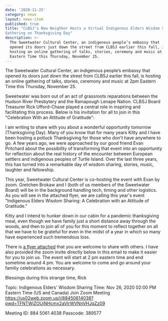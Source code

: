 ```yaml
---
date: '2020-11-25'
category: news
layout: news-item
published: true
title: "CLBSJ's New Neighbor Hosts a Virtual Indigenous Elders Wisdom Sharing
Gathering on Thanksgiving Day"
description: >-
  The Sweetwater Cultural Center, an indigenous people’s embassy that
  opened its doors just down the street from CLBSJ earlier this fall, is
  hosting an online gathering of talks, stories, ceremony and music at 2pm
  Eastern Time this Thursday, November 25.
---
```

The Sweetwater Cultural Center, an indigenous people’s embassy that
opened its doors just down the street from CLBSJ earlier this fall, is
hosting an online gathering of talks, stories, ceremony and music at 2pm
Eastern Time this Thursday, November 25.

Sweetwater was born out of an act of grassroots reparations between the
Hudson River Presbytery and the Ramapough Lenape Nation. CLBSJ Board
Treasurer Rick Ufford-Chase played a central role in inspiring and
facilitating this process. Below is his invitation for all to join in
this "Celebration With an Attitude of Gratitude":

I am writing to share with you about a wonderful opportunity tomorrow
(Thanksgiving Day). Many of you know that for many years Kitty and I
have been hosting a potluck Thanksgiving for those who don't have
anywhere to go. A few years ago, we were approached by our good friend
Evan Pritchard about the possibility of transforming that event into an
opportunity for reflection about the real history of the encounter
between European settlers and indigenous peoples of Turtle Island. Over
the last three years, this has turned into a remarkable day of wisdom
sharing, stories, music, laughter and fellowship.

This year, Sweetwater Cultural Center is co-hosting the event with Evan
by zoom. Gretchen Brokaw and I (both of us members of the Sweetwater
Board) will be in the background handling tech, timing and other
logistics. As you will see in the attached flyer, we are calling this
year's event "Indigenous Elders Wisdom Sharing: A Celebration with an
Attitude of Gratitude."

Kitty and I intend to hunker down in our cabin for a pandemic
thanksgiving meal, even though we have family just a short distance away
through the woods, and then to join all of you for this moment to
reflect together on all that we have to be grateful for even in the
midst of a year in which so many have experienced such tremendous loss.

There is [a flyer attached]({{site.baseurl}}/posts/Indigenous-Elders-Wisdom-Sharing-2020.pdf) that you are welcome to share with others. I
have also provided the zoom invite directly below in this email to make
it easier for you to join us. The event will start at 2 pm eastern time
and end sometime around 4 pm. You are welcome to come and go around your
familiy celebrations as necessary.

Blessings during this strange time,
Rick

Topic: Indigenous Elders' Wisdom Sharing
Time: Nov 26, 2020 02:00 PM Eastern Time (US and Canada)
Join Zoom Meeting
https://us02web.zoom.us/j/88450614038?pwd=TFNTWjZOUjNHcmx2aVIrWVNnVHJqZz09

Meeting ID: 884 5061 4038
Passcode: 389577
